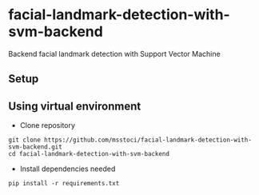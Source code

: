 # facial-landmark-detection-with-svm-backend
Backend facial landmark detection with Support Vector Machine

## Setup ##
## Using virtual environment ##

* Clone repository 

```
git clone https://github.com/msstoci/facial-landmark-detection-with-svm-backend.git
cd facial-landmark-detection-with-svm-backend

```

* Install dependencies needed

```
pip install -r requirements.txt
```

